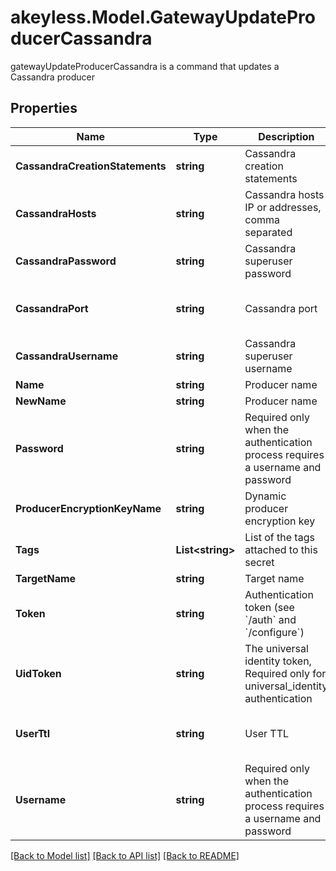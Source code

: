# akeyless.Model.GatewayUpdateProducerCassandra
gatewayUpdateProducerCassandra is a command that updates a Cassandra producer

## Properties

Name | Type | Description | Notes
------------ | ------------- | ------------- | -------------
**CassandraCreationStatements** | **string** | Cassandra creation statements | [optional] 
**CassandraHosts** | **string** | Cassandra hosts IP or addresses, comma separated | [optional] 
**CassandraPassword** | **string** | Cassandra superuser password | [optional] 
**CassandraPort** | **string** | Cassandra port | [optional] [default to "9042"]
**CassandraUsername** | **string** | Cassandra superuser username | [optional] 
**Name** | **string** | Producer name | 
**NewName** | **string** | Producer name | [optional] 
**Password** | **string** | Required only when the authentication process requires a username and password | [optional] 
**ProducerEncryptionKeyName** | **string** | Dynamic producer encryption key | [optional] 
**Tags** | **List&lt;string&gt;** | List of the tags attached to this secret | [optional] 
**TargetName** | **string** | Target name | [optional] 
**Token** | **string** | Authentication token (see &#x60;/auth&#x60; and &#x60;/configure&#x60;) | [optional] 
**UidToken** | **string** | The universal identity token, Required only for universal_identity authentication | [optional] 
**UserTtl** | **string** | User TTL | [optional] [default to "60m"]
**Username** | **string** | Required only when the authentication process requires a username and password | [optional] 

[[Back to Model list]](../README.md#documentation-for-models) [[Back to API list]](../README.md#documentation-for-api-endpoints) [[Back to README]](../README.md)

